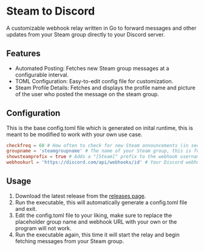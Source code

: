 # Steam to Discord

A customizable webhook relay written in Go to forward messages and other updates from your Steam group directly to your Discord server.

## Features

* Automated Posting: Fetches new Steam group messages at a configurable interval.
* TOML Configuration: Easy-to-edit config file for customization.
* Steam Profile Details: Fetches and displays the profile name and picture of the user who posted the message on the steam group.

## Configuration

This is the base config.toml file which is generated on inital runtime, this is meant to be modified to work with your own use case.

```toml
checkfreq = 60 # How often to check for new Steam announcements (in seconds)
groupname = 'steamgroupname' # The name of your Steam group, this is found in the URL of your group
showsteamprefix = true # Adds a "[Steam]" prefix to the webhook username (true/false)
webhookurl = 'https://discord.com/api/webhooks/id' # Your Discord webhook URL, this can be found in the settings of your Discord server
```

## Usage

1. Download the latest release from the [releases page](https://github.com/MrEnder0/steam-to-discord).
2. Run the executable, this will automatically generate a config.toml file and exit.
3. Edit the config.toml file to your liking, make sure to replace the placeholder group name and webhook URL with your own or the program will not work.
4. Run the executable again, this time it will start the relay and begin fetching messages from your Steam group.
